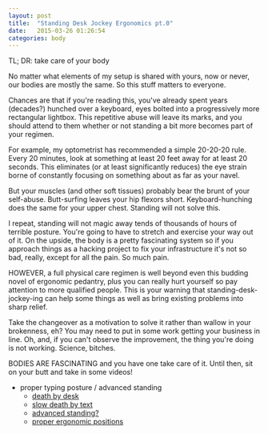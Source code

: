 ```yaml
---
layout: post
title:  "Standing Desk Jockey Ergonomics pt.0"
date:   2015-03-26 01:26:54
categories: body
---
```


TL; DR: take care of your body

No matter what elements of my setup is shared with yours, now or never, our bodies are mostly the same.  So this stuff matters to everyone.

Chances are that if you're reading this, you've already spent years (decades?) hunched over a keyboard, eyes bolted into a progressively more rectangular lightbox.  This repetitive abuse will leave its marks, and you should attend to them whether or not standing a bit more becomes part of your regimen.

For example, my optometrist has recommended a simple 20-20-20 rule.  Every 20 minutes, look at something at least 20 feet away for at least 20 seconds.  This eliminates (or at least significantly reduces) the eye strain borne of constantly focusing on something about as far as your navel.

But your muscles (and other soft tissues) probably bear the brunt of your self-abuse.  Butt-surfing leaves your hip flexors short.  Keyboard-hunching does the same for your upper chest.  Standing will not solve this.

I repeat, standing will not magic away tends of thousands of hours of terrible posture.  You're going to have to stretch and exercise your way out of it.  On the upside, the body is a pretty fascinating system so if you approach things as a hacking project to fix your infrastructure it's not so bad, really, except for all the pain.  So much pain.

HOWEVER, a full physical care regimen is well beyond even this budding novel of ergonomic pedantry, plus you can really hurt yourself so pay attention to more qualified people.  This is your warning that standing-desk-jockey-ing can help some things as well as bring existing problems into sharp relief.

Take the changeover as a motivation to solve it rather than wallow in your brokenness, eh?  You may need to put in some work getting your business in line.  Oh, and, if you can't observe the improvement, the thing you're doing is not working.  Science, bitches.

BODIES ARE FASCINATING and you have one take care of it.  Until then, sit on your butt and take in some videos!

 * proper typing posture / advanced standing
   * [death by desk](http://www.mobilitywod.com/2011/02/episode-170-death-by-desk-more-powerful-typing/)
   * [slow death by text](http://www.mobilitywod.com/2011/11/episode-338-most-important-mwod-ever-slow-death-by-text/)
   * [advanced standing?](http://www.mobilitywod.com/2011/06/episode-274-the-standing-athlete/)
   * [proper ergonomic positions](http://standingabout.com/wp-content/uploads/2012/06/ergonomic_positions.jpg)
